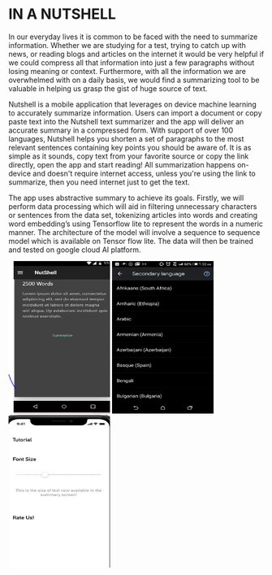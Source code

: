 # IN A NUTSHELL
In our everyday lives it is common to be faced with the need to summarize information. Whether we are studying for a test, trying to catch up with news, or reading blogs and articles on the internet it would be very helpful if we could compress all that information into just a few paragraphs without losing meaning or context. Furthermore, with all the information we are overwhelmed with on a daily basis, we would find a summarizing tool to be valuable in helping us grasp the gist of huge source of text.

 Nutshell is a mobile application that leverages on device machine learning to accurately summarize information. Users can import a document or copy paste text into the Nutshell text summarizer and the app will deliver an accurate summary in a compressed form.
With support of over 100 languages, Nutshell helps you shorten a set of paragraphs to the most relevant sentences containing key points you should be aware of. It is as simple as it sounds, copy text from your favorite source or copy the link directly, open the app and start reading!
All summarization happens on-device and doesn't require internet access, unless you're using the link to summarize, then you need internet just to get the text.

The app uses abstractive summary to achieve its goals. Firstly, we will perform data processing which will aid in filtering unnecessary characters or sentences from the data set, tokenizing articles into words and creating word embedding’s using Tensorflow lite to represent the words in a numeric manner. The architecture of the model will involve a sequence to sequence model which is available on Tensor flow lite. The data will then be trained and tested on google cloud AI platform.

<img src="images/nutshell.PNG" width=200 height =300>     <img src="images/Screenshot_2019-12-03-01-32-26.png" width=200 height =300>             <img src="images/summary.PNG" width=200 height =300>




